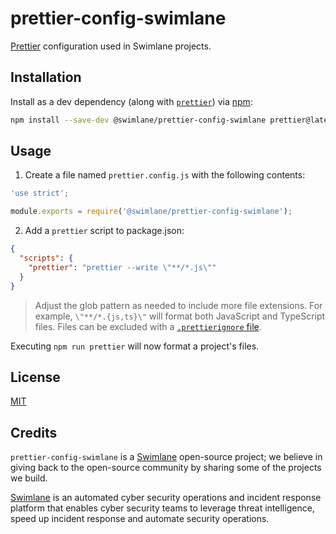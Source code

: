 # prettier-config-swimlane

[Prettier](https://prettier.io/) configuration used in Swimlane projects.

## Installation

Install as a dev dependency (along with [`prettier`](https://www.npmjs.com/package/prettier)) via [npm](https://www.npmjs.com/):

```bash
npm install --save-dev @swimlane/prettier-config-swimlane prettier@latest
```

## Usage

1. Create a file named `prettier.config.js` with the following contents:

```javascript
'use strict';

module.exports = require('@swimlane/prettier-config-swimlane');
```

2. Add a `prettier` script to package.json:

```json
{
  "scripts": {
    "prettier": "prettier --write \"**/*.js\""
  }
}
```

> Adjust the glob pattern as needed to include more file extensions.
> For example, `\"**/*.{js,ts}\"` will format both JavaScript and TypeScript files.
> Files can be excluded with a [`.prettierignore` file](https://prettier.io/docs/en/ignore.html#ignoring-files).

Executing `npm run prettier` will now format a project's files.

## License

[MIT](LICENSE)

## Credits

`prettier-config-swimlane` is a [Swimlane](http://swimlane.com) open-source project; we
believe in giving back to the open-source community by sharing some of the
projects we build.

[Swimlane](http://www.swimlane.com) is an automated cyber security operations and incident response
platform that enables cyber security teams to leverage threat intelligence,
speed up incident response and automate security operations.
